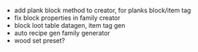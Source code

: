 - add plank block method to creator, for planks block/item tag
- fix block properties in family creator
- block loot table datagen, item tag gen
- auto recipe gen family generator
- wood set preset?